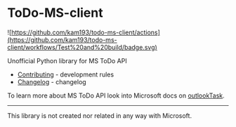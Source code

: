 # ToDo-MS-client
![https://github.com/kam193/todo-ms-client/actions](https://github.com/kam193/todo-ms-client/workflows/Test%20and%20build/badge.svg)

Unofficial Python library for MS ToDo API

- [Contributing](CONTRIBUTING.md) - development rules
- [Changelog](CHANGELOG.md) - changelog

To learn more about MS ToDo API look into Microsoft docs on [outlookTask](https://docs.microsoft.com/en-us/graph/api/resources/outlooktask?view=graph-rest-beta).

---

This library is not created nor related in any way with Microsoft.
